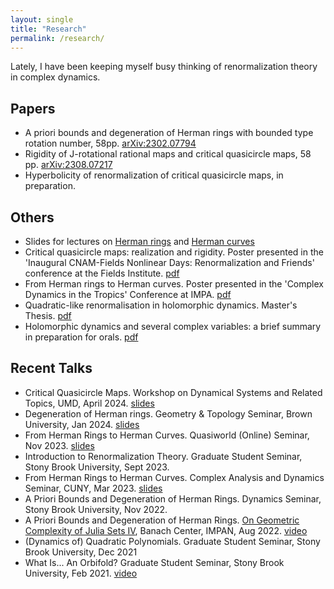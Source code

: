 ```yaml
---
layout: single
title: "Research"
permalink: /research/
---
```


Lately, I have been keeping myself busy thinking of renormalization theory in complex dynamics.

## Papers
  * A priori bounds and degeneration of Herman rings with bounded type rotation number, 58pp. [arXiv:2302.07794](https://arxiv.org/abs/2302.07794)    
  * Rigidity of J-rotational rational maps and critical quasicircle maps, 58 pp. [arXiv:2308.07217](https://arxiv.org/abs/2308.07217)    
  * Hyperbolicity of renormalization of critical quasicircle maps, in preparation.   

## Others
  * Slides for lectures on [Herman rings](/files/slides-23-12-Herman-rings.pdf) and [Herman curves](/files/slides-23-12-Herman-curves.pdf)   
  * Critical quasicircle maps: realization and rigidity. Poster presented in the 'Inaugural CNAM-Fields Nonlinear Days: Renormalization and Friends' conference at the Fields Institute. [pdf](/files/poster-Critical_quasicircle_maps.pdf)   
  * From Herman rings to Herman curves. Poster presented in the 'Complex Dynamics in the Tropics' Conference at IMPA. [pdf](https://impa.br/wp-content/uploads/2022/11/Poster-Willie-Rush-Lim-nova-versao-poster-rio-2160-3840.pdf)    
  * Quadratic-like renormalisation in holomorphic dynamics. Master's Thesis. [pdf](/files/masters-thesis.pdf)    
  * Holomorphic dynamics and several complex variables: a brief summary in preparation for orals. [pdf](/files/orals-summary.pdf)    

## Recent Talks
  * Critical Quasicircle Maps. Workshop on Dynamical Systems and Related Topics, UMD, April 2024. [slides](/files/slides-24-04-cqc.pdf)
  * Degeneration of Herman rings. Geometry & Topology Seminar, Brown University, Jan 2024. [slides](/files/slides-24-01-degeneration.pdf)
  * From Herman Rings to Herman Curves. Quasiworld (Online) Seminar, Nov 2023. [slides](/files/slides-23-11-quasiworld.pdf)
  * Introduction to Renormalization Theory. Graduate Student Seminar, Stony Brook University, Sept 2023.
  * From Herman Rings to Herman Curves. Complex Analysis and Dynamics Seminar, CUNY, Mar 2023. [slides](/files/slides-23-03-CUNY.pdf)
  * A Priori Bounds and Degeneration of Herman Rings. Dynamics Seminar, Stony Brook University, Nov 2022.
  * A Priori Bounds and Degeneration of Herman Rings. [On Geometric Complexity of Julia Sets IV](https://www.impan.pl/en/activities/banach-center/conferences/22-juliasets4), Banach Center, IMPAN, Aug 2022. [video](https://www.youtube.com/watch?v=c-gUa7KJucY)
  * (Dynamics of) Quadratic Polynomials. Graduate Student Seminar, Stony Brook University, Dec 2021
  * What Is... An Orbifold? Graduate Student Seminar, Stony Brook University, Feb 2021. [video](https://youtu.be/AuHZgJ_k9os)

